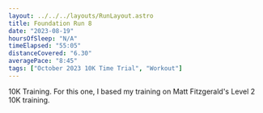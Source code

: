 ```yaml
---
layout: ../../../layouts/RunLayout.astro
title: Foundation Run 8
date: "2023-08-19"
hoursOfSleep: "N/A"
timeElapsed: "55:05"
distanceCovered: "6.30"
averagePace: "8:45"
tags: ["October 2023 10K Time Trial", "Workout"]
---
```


10K Training. For this one, I based my training on Matt Fitzgerald's Level 2 10K training.
